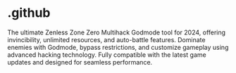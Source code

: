 # .github
The ultimate Zenless Zone Zero Multihack Godmode tool for 2024, offering invincibility, unlimited resources, and auto-battle features. Dominate enemies with Godmode, bypass restrictions, and customize gameplay using advanced hacking technology. Fully compatible with the latest game updates and designed for seamless performance.
